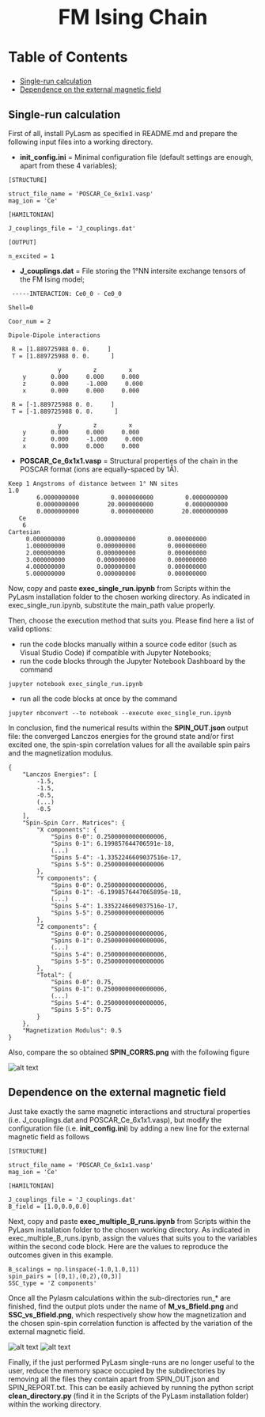 **<h1 style="text-align: center; font-size: 3em;">FM Ising Chain</h1>**

**<h2 style="font-size: 2em;">Table of Contents</h2>**
- [Single-run calculation](#single-run-calculation)
- [Dependence on the external magnetic field](#dependence-on-the-external-magnetic-field)

## Single-run calculation

First of all, install PyLasm as specified in README.md and prepare the following input files into a working directory.

- **init_config.ini** = Minimal configuration file (default settings are enough, apart from these 4 variables);

~~~
[STRUCTURE]

struct_file_name = 'POSCAR_Ce_6x1x1.vasp'
mag_ion = 'Ce'

[HAMILTONIAN]

J_couplings_file = 'J_couplings.dat'

[OUTPUT]

n_excited = 1
~~~

- **J_couplings.dat** = File storing the 1°NN intersite exchange tensors of the FM Ising model;

~~~
 -----INTERACTION: Ce0_0 - Ce0_0

Shell=0

Coor_num = 2

Dipole-Dipole interactions

 R = [1.889725988 0. 0.     ]
 T = [1.889725988 0. 0.      ]

              y         z         x     
    y       0.000     0.000     0.000   
    z       0.000     -1.000     0.000  
    x       0.000     0.000     0.000   

 R = [-1.889725988 0. 0.     ]
 T = [-1.889725988 0. 0.      ]

              y         z         x     
    y       0.000     0.000     0.000   
    z       0.000     -1.000     0.000  
    x       0.000     0.000     0.000
~~~

- **POSCAR_Ce_6x1x1.vasp** = Structural properties of the chain in the POSCAR format (ions are equally-spaced by 1Å).

~~~
Keep 1 Angstroms of distance between 1° NN sites
1.0
        6.0000000000         0.0000000000         0.0000000000
        0.0000000000        20.0000000000         0.0000000000
        0.0000000000         0.0000000000        20.0000000000
   Ce
    6
Cartesian
     0.000000000         0.000000000         0.000000000
     1.000000000         0.000000000         0.000000000
     2.000000000         0.000000000         0.000000000
     3.000000000         0.000000000         0.000000000
     4.000000000         0.000000000         0.000000000
     5.000000000         0.000000000         0.000000000
~~~

Now, copy and paste **exec_single_run.ipynb** from Scripts within the PyLasm installation folder to the chosen working directory. As indicated in exec_single_run.ipynb, substitute the main_path value properly.

Then, choose the execution method that suits you. Please find here a list of valid options: 
- run the code blocks manually within a source code editor (such as Visual Studio Code) if compatible with Jupyter Notebooks;
- run the code blocks through the Jupyter Notebook Dashboard by the command

```jupyter notebook exec_single_run.ipynb```

- run all the code blocks at once by the command

```jupyter nbconvert --to notebook --execute exec_single_run.ipynb```

In conclusion, find the numerical results within the **SPIN_OUT.json** output file: the converged Lanczos energies for the ground state and/or first excited one, the spin-spin correlation values for all the available spin pairs and the magnetization modulus.

~~~
{
    "Lanczos Energies": [
        -1.5,
        -1.5,
        -0.5,
        (...)
        -0.5
    ],
    "Spin-Spin Corr. Matrices": {
        "X components": {
            "Spins 0-0": 0.25000000000000006,
            "Spins 0-1": 6.199857644706591e-18,
            (...)
            "Spins 5-4": -1.3352246609037516e-17,
            "Spins 5-5": 0.25000000000000006
        },
        "Y components": {
            "Spins 0-0": 0.25000000000000006,
            "Spins 0-1": -6.1998576447065895e-18,
            (...)
            "Spins 5-4": 1.3352246609037516e-17,
            "Spins 5-5": 0.25000000000000006
        },
        "Z components": {
            "Spins 0-0": 0.25000000000000006,
            "Spins 0-1": 0.25000000000000006,
            (...)
            "Spins 5-4": 0.25000000000000006,
            "Spins 5-5": 0.25000000000000006
        },
        "Total": {
            "Spins 0-0": 0.75,
            "Spins 0-1": 0.25000000000000006,
            (...)
            "Spins 5-4": 0.25000000000000006,
            "Spins 5-5": 0.75
        }
    },
    "Magnetization Modulus": 0.5
}
~~~

Also, compare the so obtained **SPIN_CORRS.png** with the following figure

![alt text](./Figures/FM_Ising_Chain_Single-run_SPIN_CORRS.png)

## Dependence on the external magnetic field

Just take exactly the same magnetic interactions and structural properties (i.e. J_couplings.dat and POSCAR_Ce_6x1x1.vasp), but modify the configuration file (i.e. **init_config.ini**) by adding a new line for the external magnetic field as follows

~~~
[STRUCTURE]

struct_file_name = 'POSCAR_Ce_6x1x1.vasp'
mag_ion = 'Ce'

[HAMILTONIAN]

J_couplings_file = 'J_couplings.dat'
B_field = [1.0,0.0,0.0]
~~~

Next, copy and paste **exec_multiple_B_runs.ipynb** from Scripts within the PyLasm installation folder to the chosen working directory. As indicated in exec_multiple_B_runs.ipynb, assign the values that suits you to the variables within the second code block.
Here are the values to reproduce the outcomes given in this example.

~~~
B_scalings = np.linspace(-1.0,1.0,11)
spin_pairs = [(0,1),(0,2),(0,3)]
SSC_type = 'Z components'
~~~

Once all the Pylasm calculations within the sub-directories run_* are finished, find the output plots under the name of **M_vs_Bfield.png** and **SSC_vs_Bfield.png**, which respectively show how the magnetization and the chosen spin-spin correlation function is affected by the variation of the external magnetic field.

![alt text](./Figures/FM_Ising_Chain_Multiple-B-runs_M_vs_Bfield.png)
![alt text](./Figures/FM_Ising_Chain_Multiple-B-runs_SSC_vs_Bfield.png)

Finally, if the just performed PyLasm single-runs are no longer useful to the user, reduce the memory space occupied by the subdirectories by removing all the files they contain apart from SPIN_OUT.json and SPIN_REPORT.txt. This can be easily achieved by running the python script **clean_directory.py** (find it in the Scripts of the PyLasm installation folder) within the working directory.